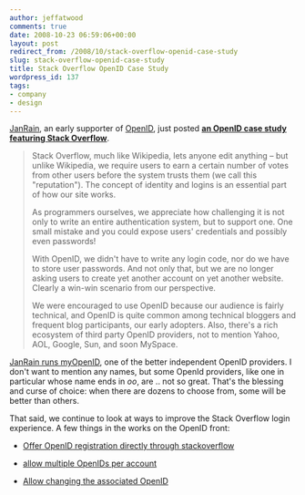 ```yaml
---
author: jeffatwood
comments: true
date: 2008-10-23 06:59:06+00:00
layout: post
redirect_from: /2008/10/stack-overflow-openid-case-study
slug: stack-overflow-openid-case-study
title: Stack Overflow OpenID Case Study
wordpress_id: 137
tags:
- company
- design
---
```



[JanRain](http://www.janrain.com), an early supporter of [OpenID](http://en.wikipedia.org/wiki/OpenID), just posted **[an OpenID case study featuring Stack Overflow](http://www.janrain.com/openid/casestudy-stackoverflow)**.





<blockquote>
Stack Overflow, much like Wikipedia, lets anyone edit anything – but unlike Wikipedia, we require users to earn a certain number of votes from other users before the system trusts them (we call this "reputation"). The concept of identity and logins is an essential part of how our site works.

> 
> 
As programmers ourselves, we appreciate how challenging it is not only to write an entire authentication system, but to support one.  One small mistake and you could expose users' credentials and possibly even passwords!

> 
> 
With OpenID, we didn't have to write any login code, nor do we have to store user passwords. And not only that, but we are no longer asking users to create yet another account on yet another website. Clearly a win-win scenario from our perspective.

> 
> 
We were encouraged to use OpenID because our audience is fairly technical, and OpenID is quite common among technical bloggers and frequent blog participants, our early adopters. Also, there's a rich ecosystem of third party OpenID providers, not to mention Yahoo, AOL, Google, Sun, and soon MySpace.
</blockquote>





[JanRain runs myOpenID](http://www.janrain.com/products/myopenid), one of the better independent OpenID providers. I don't want to mention any names, but some OpenId providers, like one in particular whose name ends in _oo_, are .. not so great. That's the blessing and curse of choice: when there are dozens to choose from, some will be better than others.



That said, we continue to look at ways to improve the Stack Overflow login experience. A few things in the works on the OpenID front:







  * [Offer OpenID registration directly through stackoverflow](http://stackoverflow.uservoice.com/pages/general/suggestions/34450)

  * [allow multiple OpenIDs per account](http://stackoverflow.uservoice.com/pages/general/suggestions/24709)

  * [Allow changing the associated OpenID](http://stackoverflow.uservoice.com/pages/general/suggestions/16685)


